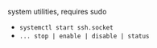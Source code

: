 system utilities, requires sudo

- `systemctl start ssh.socket`
- `... stop | enable | disable | status`